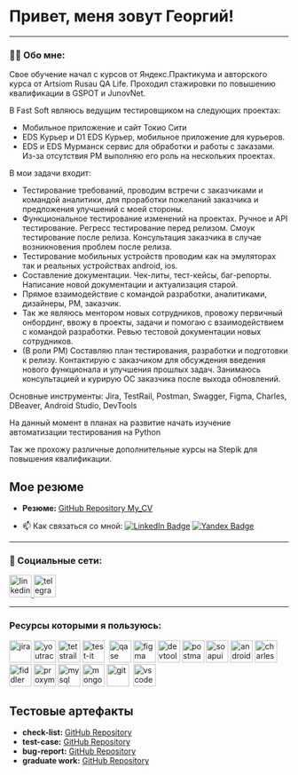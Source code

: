 # Привет, меня зовут Георгий!

---

### 👨‍💻 Обо мне:

Свое обучение начал с курсов от Яндекс.Практикума и авторского курса от Artsiom Rusau QA Life.
Проходил стажировки по повышению квалификации в GSPOT и JunovNet.

В Fast Soft являюсь ведущим тестировщиком на следующих проектах:
- Мобильное приложение и сайт Токио Сити
- EDS Курьер и D1 EDS Курьер, мобильное приложение для курьеров.
- EDS и EDS Мурманск сервис для обработки и работы с заказами.
Из-за отсутствия PM выполняю его роль на нескольких проектах.

В мои задачи входит:
- Тестирование требований, проводим встречи с заказчиками и командой аналитики, для проработки пожеланий заказчика и предложения улучшений с моей стороны.
- Функциональное тестирование изменений на проектах. Ручное и API тестирование. Регресс тестирование перед релизом. Смоук тестирование после релиза. Консультация заказчика в случае возникновения проблем после релиза.
- Тестирование мобильных устройств проводим как на эмуляторах так и реальных устройствах android, ios.
- Составление документации. Чек-литы, тест-кейсы, баг-репорты. Написание новой документации и актуализация старой.
- Прямое взаимодействие с командой разработки, аналитиками, дизайнеры, РМ, заказчик.
- Так же являюсь ментором новых сотрудников, провожу первичный онбординг, ввожу в проекты, задачи и помогаю с взаимодействием с командой разработки. Ревью тестовой документации новых сотрудников.
- (В роли PM) Составляю план тестирования, разработки и подготовки к релизу. Контактирую с заказчиком для обсуждения введения нового функционала и улучшения прошлых задач. Занимаюсь консультацией и курирую ОС заказчика после выхода обновлений.

Основные инструменты:
Jira, TestRail, Postman, Swagger, Figma, Charles, DBeaver, Android Studio, DevTools

На данный момент в планах на развитие начать изучение автоматизации тестирования на Python

Так же прохожу различные дополнительные курсы на Stepik для повышения квалификации.

## Мое резюме

- **Резюме:** [GitHub Repository My_CV](https://github.com/GeorgeVinichuk/My_CV/)


- 📫 Как связаться со мной: [![LinkedIn Badge](https://img.shields.io/badge/-@georgevinichuk-blue?style=flat&logo=LinkedIn&logoColor=white)](https://www.linkedin.com/in/georgevinichuk/) [![Yandex Badge](https://img.shields.io/badge/-Yandex-red?style=flat&logo=Yandex&logoColor=white)](mailto:vinichukg@yandex.ru) 

---

### 🤝 Социальные сети:

  <div id="badges">
    <a href="https://www.linkedin.com/in/georgevinichuk/" target="_blank">
      <img src="https://cdn-icons-png.flaticon.com/512/2504/2504799.png" width="40" height="40" alt="linkedin" />
    </a>
    <a href="https://t.me/vinichukgeorge" target="_blank">
      <img src="https://cdn-icons-png.flaticon.com/512/2111/2111646.png" width="40" height="40" alt="telegram" />
    </a>
  </div>

---

### Ресурсы которыми я пользуюсь:

<div>
  
  <img src="https://cdn.jsdelivr.net/gh/devicons/devicon/icons/jira/jira-original.svg" title="jira" alt="jira" width="40" height="40"/>
  <img src="https://upload.wikimedia.org/wikipedia/commons/thumb/8/8d/YouTrack_Icon.svg/1024px-YouTrack_Icon.svg.png?20200803082248" title="youtrack" alt="youtrack" width="40" height="40"/>
  <img src="https://codahosted.io/packs/21236/unversioned/assets/LOGO/ba1091c59bab89cd2fd0f289622731fe16113d7b00905abe64759c313a4b73b76c1b0426076ed76cb74752234c734131df46992d5b8b48fc13e264240e4f7119f736cfeb64df36ded54b5cbf6198b9cadedf18dd0cac5c7dbcd16e6336c29363cd1292ba" title="testrail" alt="tetstrail" width="40" height="40"/>
  <img src="https://docs.testit.software/images/testit_logo_icon.png" title="test-it" alt="test-it" width="40" height="40"/>&nbsp
  <img src="https://luna1.co/eb0187.png" title="qase" alt="qase" width="40" height="40"/>
  <img src="https://cdn.jsdelivr.net/gh/devicons/devicon/icons/figma/figma-original.svg" title="figma" alt="figma" width="40" height="40"/>
<img src="https://d33wubrfki0l68.cloudfront.net/38b5c953a4667366685d55db55d057c86db1fc54/a0fdc/static/acae6b24d940347661ca901ea07f47c1/chrome-dev-logo-icon.png" title="devtools" alt="devtools" width="40" height="40"/>
  <img src="https://img.uxwing.com/wp-content/themes/uxwing/download/brands-social-media/postman-icon.svg" title="postman" alt="postman" width="40" height="40"/>
  <img src="https://static0.smartbear.co/smartbearbrand/media/images/home/soapui-icon.svg" title="soapui" alt="soapui" width="40" height="40"/>
  <img src="https://cdn.jsdelivr.net/gh/devicons/devicon/icons/androidstudio/androidstudio-original.svg" title="android-studio" alt="android-studio" width="40" height="40"/>
  <img src="https://cdn.icon-icons.com/icons2/3053/PNG/512/charles_proxy_macos_bigsur_icon_190302.png" title="charles-proxy" alt="charles-proxy" width="40" height="40"/>
  <img src="https://www.megaleechers.com/storage/Fiddler-Everywhere-Icon.png" title="fiddler" alt="fiddler" width="40" height="40"/>
  <img src="https://pbs.twimg.com/profile_images/1589614420766126080/slAIVDtr_400x400.jpg" title="proxyman" alt="proxyman" width="40" height="40"/>
  <img src="https://cdn.jsdelivr.net/gh/devicons/devicon/icons/mysql/mysql-original.svg" title="mysql" alt="mysql" width="40" height="40"/>
  <img src="https://cdn.jsdelivr.net/gh/devicons/devicon/icons/mongodb/mongodb-original.svg" title="mongodb" alt="mongodb" width="40" height="40"/>
  <img src="https://cdn.jsdelivr.net/gh/devicons/devicon/icons/git/git-original.svg" title="git" alt="git" width="40" height="40"/>&nbsp
  <img src="https://cdn.jsdelivr.net/gh/devicons/devicon/icons/vscode/vscode-original.svg" title="vscode" alt="vscode" width="40" height="40"/>
  
</div>

## Тестовые артефакты

- **check-list:** [GitHub Repository](https://github.com/GeorgeVinichuk/check-list_vinichuk_george)
- **test-case:** [GitHub Repository](https://github.com/GeorgeVinichuk/test-case_vinichuk_george)
- **bug-report:** [GitHub Repository](https://github.com/GeorgeVinichuk/bug_report_vinichuk_george)
- **graduate work:** [GitHub Repository](https://github.com/GeorgeVinichuk/graduate_work_yandex.practicum)
